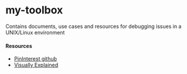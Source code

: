 # my-toolbox
Contains documents, use cases and resources for debugging issues in a UNIX/Linux environment

#### Resources
- [PinInterest github](https://github.com/pinterest)
- [Visually Explained](http://setosa.io/#/)
